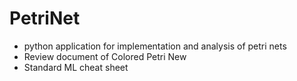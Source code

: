 # PetriNet
- python application for implementation and analysis of petri nets
- Review document of Colored Petri New
- Standard ML cheat sheet
